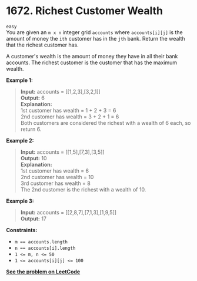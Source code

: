 # 1672. Richest Customer Wealth

`easy` <br />
You are given an `m x n` integer grid `accounts` where `accounts[i][j]` is the amount of money the `i​​​​​​​​​​​th`​​​​ customer has in the `j​​​​​​​​​​​th`​​​​ bank. Return the wealth that the richest customer has.

A customer's wealth is the amount of money they have in all their bank accounts. The richest customer is the customer that has the maximum wealth.

**Example 1:**

> **Input:** accounts = [[1,2,3],[3,2,1]] <br />
> **Output:** 6 <br />
> **Explanation:** <br />
> 1st customer has wealth = 1 + 2 + 3 = 6 <br />
> 2nd customer has wealth = 3 + 2 + 1 = 6 <br />
> Both customers are considered the richest with a wealth of 6 each, so return 6. <br />

**Example 2:**

> **Input:** accounts = [[1,5],[7,3],[3,5]] <br />
> **Output:** 10 <br />
> **Explanation:** <br />
> 1st customer has wealth = 6 <br />
> 2nd customer has wealth = 10 <br />
> 3rd customer has wealth = 8 <br />
> The 2nd customer is the richest with a wealth of 10.

**Example 3:**

> **Input:** accounts = [[2,8,7],[7,1,3],[1,9,5]] <br />
> **Output:** 17

**Constraints:**

- `m == accounts.length`
- `n == accounts[i].length`
- `1 <= m, n <= 50`
- `1 <= accounts[i][j] <= 100`

[**See the problem on LeetCode**](https://leetcode.com/problems/richest-customer-wealth/)